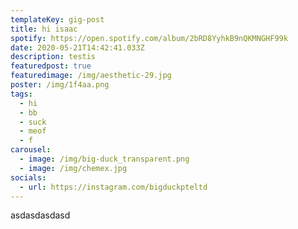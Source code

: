 ```yaml
---
templateKey: gig-post
title: hi isaac
spotify: https://open.spotify.com/album/2bRD8YyhkB9nQKMNGHF99k
date: 2020-05-21T14:42:41.033Z
description: testis
featuredpost: true
featuredimage: /img/aesthetic-29.jpg
poster: /img/1f4aa.png
tags:
  - hi
  - bb
  - suck
  - meof
  - f
carousel:
  - image: /img/big-duck_transparent.png
  - image: /img/chemex.jpg
socials:
  - url: https://instagram.com/bigduckpteltd
---
```

asdasdasdasd
